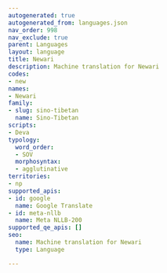 ```yaml
---
autogenerated: true
autogenerated_from: languages.json
nav_order: 998
nav_exclude: true
parent: Languages
layout: language
title: Newari
description: Machine translation for Newari
codes:
- new
names:
- Newari
family:
- slug: sino-tibetan
  name: Sino-Tibetan
scripts:
- Deva
typology:
  word_order:
  - SOV
  morphosyntax:
  - agglutinative
territories:
- np
supported_apis:
- id: google
  name: Google Translate
- id: meta-nllb
  name: Meta NLLB-200
supported_qe_apis: []
seo:
  name: Machine translation for Newari
  type: Language

---
```


